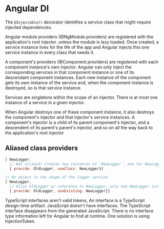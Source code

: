 # Angular DI

The `@Injectable()` decorator identifies a service class that might require injected dependencies.

Angular module providers (@NgModule.providers) are registered with the application's root injector. unless the module is lazy loaded. Once created, a service instance lives for the life of the app and Angular injects this one service instance in every class that needs it.

A component's providers (@Component.providers) are registered with each component instance's own injector. Angular can only inject the corresponding services in that component instance or one of its descendant component instances. Each new instance of the component gets its own instance of the service and, when the component instance is destroyed, so is that service instance.

Services are singletons within the scope of an injector. There is at most one instance of a service in a given injector.  

When Angular destroys one of these component instance, it also destroys the component's injector and that injector's service instances. A component's injector is a child of its parent component's injector, and a descendent of its parent's parent's injector, and so on all the way back to the application's root injector

## Aliased class providers

```js
[ NewLogger,
  // Not aliased! Creates two instances of `NewLogger`, one for NewLogger and one for OldLogger
  { provide: OldLogger, useClass: NewLogger}]
```

```js
// An object in the shape of the logger service
[ NewLogger,
  // Alias OldLogger w/ reference to NewLogger, only one NewLogger instance
  { provide: OldLogger, useExisting: NewLogger}]
```

TypeScript interfaces aren't valid tokens, An interface is a TypeScript design-time artifact. JavaScript doesn't have interfaces. The TypeScript interface disappears from the generated JavaScript. There is no interface type information left for Angular to find at runtime. One solution is using InjectionToken.